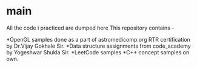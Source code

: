 # main
All the code i practiced are dumped here
This repository contains -

*OpenGL samples done as a part of astromedicomp.org RTR certification by Dr.Vijay Gokhale Sir.
*Data structure assignments from code_academy by Yogeshwar Shukla Sir.
*LeetCode samples
*C++ concept samples on own.
